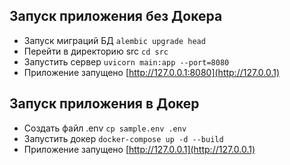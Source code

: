 ## Запуск приложения без Докера

- Запуск миграций БД `alembic upgrade head`
- Перейти в директорию src `cd src`
- Запустить сервер `uvicorn main:app --port=8080`
- Приложение запущено [http://127.0.0.1:8080](http://127.0.0.1)

## Запуск приложения в Докер

- Создать файл .env `cp sample.env .env`
- Запустить докер `docker-compose up -d --build`
- Приложение запущено [http://127.0.0.1](http://127.0.0.1)
